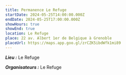 ```yaml
---
title: Permanence Le Refuge
startDate: 2024-05-25T14:00:00.000Z
endDate: 2024-05-25T17:00:00.000Z
showHours: true
showEnd: true
location: Le Refuge
place: 22 av. Albert 1er de Belgique à Grenoble
placeUrl: https://maps.app.goo.gl/zrCZK5ibdWfk1mi89
---
```






***Lieu :*** Le Refuge



***Organisateurs :*** Le Refuge



